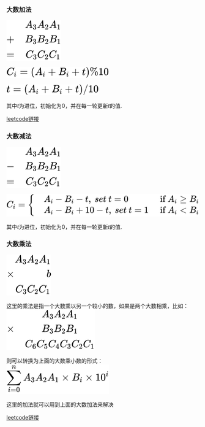 ### 大数加法
![add.svg](add.svg)

![add_carry.svg](add_carry.svg)

![update_t.svg](update_t.svg)

其中$t$为进位，初始化为0，并在每一轮更新$t$的值.

[leetcode链接](https://leetcode.cn/problems/add-to-array-form-of-integer/description/)

### 大数减法
![subtract.svg](subtract.svg)

![subtract_carry.svg](subtract_carry.svg)

其中$t$为进位，初始化为0，并在每一轮更新$t$的值.

### 大数乘法
![mul.svg](mul.svg)

这里的乘法是指一个大数乘以另一个较小的数，如果是两个大数相乘，比如：
![mul_two.svg](mul_two.svg)

则可以转换为上面的大数乘小数的形式：
![mul_add.svg](mul_add.svg)

这里的加法就可以用到上面的大数加法来解决

[leetcode链接](https://leetcode.cn/problems/multiply-strings/description/)